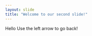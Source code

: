 ```yaml
---
layout: slide
title: "Welcome to our second slide!"
---
```

Hello
Use the left arrow to go back!
